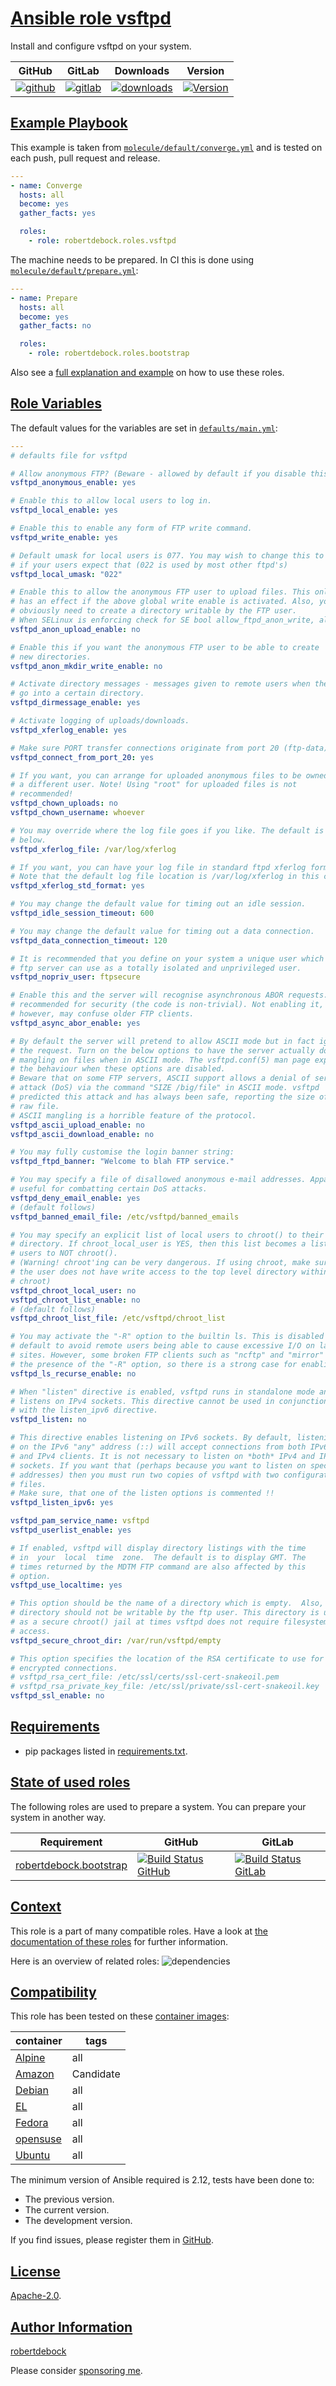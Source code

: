 # [Ansible role vsftpd](#vsftpd)

Install and configure vsftpd on your system.

|GitHub|GitLab|Downloads|Version|
|------|------|---------|-------|
|[![github](https://github.com/robertdebock/ansible-role-vsftpd/workflows/Ansible%20Molecule/badge.svg)](https://github.com/robertdebock/ansible-role-vsftpd/actions)|[![gitlab](https://gitlab.com/robertdebock-iac/ansible-role-vsftpd/badges/master/pipeline.svg)](https://gitlab.com/robertdebock-iac/ansible-role-vsftpd)|[![downloads](https://img.shields.io/ansible/role/d/32303)](https://galaxy.ansible.com/robertdebock/vsftpd)|[![Version](https://img.shields.io/github/release/robertdebock/ansible-role-vsftpd.svg)](https://github.com/robertdebock/ansible-role-vsftpd/releases/)|

## [Example Playbook](#example-playbook)

This example is taken from [`molecule/default/converge.yml`](https://github.com/robertdebock/ansible-role-vsftpd/blob/master/molecule/default/converge.yml) and is tested on each push, pull request and release.

```yaml
---
- name: Converge
  hosts: all
  become: yes
  gather_facts: yes

  roles:
    - role: robertdebock.roles.vsftpd
```

The machine needs to be prepared. In CI this is done using [`molecule/default/prepare.yml`](https://github.com/robertdebock/ansible-role-vsftpd/blob/master/molecule/default/prepare.yml):

```yaml
---
- name: Prepare
  hosts: all
  become: yes
  gather_facts: no

  roles:
    - role: robertdebock.roles.bootstrap
```

Also see a [full explanation and example](https://robertdebock.nl/how-to-use-these-roles.html) on how to use these roles.

## [Role Variables](#role-variables)

The default values for the variables are set in [`defaults/main.yml`](https://github.com/robertdebock/ansible-role-vsftpd/blob/master/defaults/main.yml):

```yaml
---
# defaults file for vsftpd

# Allow anonymous FTP? (Beware - allowed by default if you disable this).
vsftpd_anonymous_enable: yes

# Enable this to allow local users to log in.
vsftpd_local_enable: yes

# Enable this to enable any form of FTP write command.
vsftpd_write_enable: yes

# Default umask for local users is 077. You may wish to change this to 022,
# if your users expect that (022 is used by most other ftpd's)
vsftpd_local_umask: "022"

# Enable this to allow the anonymous FTP user to upload files. This only
# has an effect if the above global write enable is activated. Also, you will
# obviously need to create a directory writable by the FTP user.
# When SELinux is enforcing check for SE bool allow_ftpd_anon_write, allow_ftpd_full_access
vsftpd_anon_upload_enable: no

# Enable this if you want the anonymous FTP user to be able to create
# new directories.
vsftpd_anon_mkdir_write_enable: no

# Activate directory messages - messages given to remote users when they
# go into a certain directory.
vsftpd_dirmessage_enable: yes

# Activate logging of uploads/downloads.
vsftpd_xferlog_enable: yes

# Make sure PORT transfer connections originate from port 20 (ftp-data).
vsftpd_connect_from_port_20: yes

# If you want, you can arrange for uploaded anonymous files to be owned by
# a different user. Note! Using "root" for uploaded files is not
# recommended!
vsftpd_chown_uploads: no
vsftpd_chown_username: whoever

# You may override where the log file goes if you like. The default is shown
# below.
vsftpd_xferlog_file: /var/log/xferlog

# If you want, you can have your log file in standard ftpd xferlog format.
# Note that the default log file location is /var/log/xferlog in this case.
vsftpd_xferlog_std_format: yes

# You may change the default value for timing out an idle session.
vsftpd_idle_session_timeout: 600

# You may change the default value for timing out a data connection.
vsftpd_data_connection_timeout: 120

# It is recommended that you define on your system a unique user which the
# ftp server can use as a totally isolated and unprivileged user.
vsftpd_nopriv_user: ftpsecure

# Enable this and the server will recognise asynchronous ABOR requests. Not
# recommended for security (the code is non-trivial). Not enabling it,
# however, may confuse older FTP clients.
vsftpd_async_abor_enable: yes

# By default the server will pretend to allow ASCII mode but in fact ignore
# the request. Turn on the below options to have the server actually do ASCII
# mangling on files when in ASCII mode. The vsftpd.conf(5) man page explains
# the behaviour when these options are disabled.
# Beware that on some FTP servers, ASCII support allows a denial of service
# attack (DoS) via the command "SIZE /big/file" in ASCII mode. vsftpd
# predicted this attack and has always been safe, reporting the size of the
# raw file.
# ASCII mangling is a horrible feature of the protocol.
vsftpd_ascii_upload_enable: no
vsftpd_ascii_download_enable: no

# You may fully customise the login banner string:
vsftpd_ftpd_banner: "Welcome to blah FTP service."

# You may specify a file of disallowed anonymous e-mail addresses. Apparently
# useful for combatting certain DoS attacks.
vsftpd_deny_email_enable: yes
# (default follows)
vsftpd_banned_email_file: /etc/vsftpd/banned_emails

# You may specify an explicit list of local users to chroot() to their home
# directory. If chroot_local_user is YES, then this list becomes a list of
# users to NOT chroot().
# (Warning! chroot'ing can be very dangerous. If using chroot, make sure that
# the user does not have write access to the top level directory within the
# chroot)
vsftpd_chroot_local_user: no
vsftpd_chroot_list_enable: no
# (default follows)
vsftpd_chroot_list_file: /etc/vsftpd/chroot_list

# You may activate the "-R" option to the builtin ls. This is disabled by
# default to avoid remote users being able to cause excessive I/O on large
# sites. However, some broken FTP clients such as "ncftp" and "mirror" assume
# the presence of the "-R" option, so there is a strong case for enabling it.
vsftpd_ls_recurse_enable: no

# When "listen" directive is enabled, vsftpd runs in standalone mode and
# listens on IPv4 sockets. This directive cannot be used in conjunction
# with the listen_ipv6 directive.
vsftpd_listen: no

# This directive enables listening on IPv6 sockets. By default, listening
# on the IPv6 "any" address (::) will accept connections from both IPv6
# and IPv4 clients. It is not necessary to listen on *both* IPv4 and IPv6
# sockets. If you want that (perhaps because you want to listen on specific
# addresses) then you must run two copies of vsftpd with two configuration
# files.
# Make sure, that one of the listen options is commented !!
vsftpd_listen_ipv6: yes

vsftpd_pam_service_name: vsftpd
vsftpd_userlist_enable: yes

# If enabled, vsftpd will display directory listings with the time
# in  your  local  time  zone.  The default is to display GMT. The
# times returned by the MDTM FTP command are also affected by this
# option.
vsftpd_use_localtime: yes

# This option should be the name of a directory which is empty.  Also, the
# directory should not be writable by the ftp user. This directory is used
# as a secure chroot() jail at times vsftpd does not require filesystem
# access.
vsftpd_secure_chroot_dir: /var/run/vsftpd/empty

# This option specifies the location of the RSA certificate to use for SSL
# encrypted connections.
# vsftpd_rsa_cert_file: /etc/ssl/certs/ssl-cert-snakeoil.pem
# vsftpd_rsa_private_key_file: /etc/ssl/private/ssl-cert-snakeoil.key
vsftpd_ssl_enable: no
```

## [Requirements](#requirements)

- pip packages listed in [requirements.txt](https://github.com/robertdebock/ansible-role-vsftpd/blob/master/requirements.txt).

## [State of used roles](#state-of-used-roles)

The following roles are used to prepare a system. You can prepare your system in another way.

| Requirement | GitHub | GitLab |
|-------------|--------|--------|
|[robertdebock.bootstrap](https://galaxy.ansible.com/robertdebock/bootstrap)|[![Build Status GitHub](https://github.com/robertdebock/ansible-role-bootstrap/workflows/Ansible%20Molecule/badge.svg)](https://github.com/robertdebock/ansible-role-bootstrap/actions)|[![Build Status GitLab](https://gitlab.com/robertdebock-iac/ansible-role-bootstrap/badges/master/pipeline.svg)](https://gitlab.com/robertdebock-iac/ansible-role-bootstrap)|

## [Context](#context)

This role is a part of many compatible roles. Have a look at [the documentation of these roles](https://robertdebock.nl/) for further information.

Here is an overview of related roles:
![dependencies](https://raw.githubusercontent.com/robertdebock/ansible-role-vsftpd/png/requirements.png "Dependencies")

## [Compatibility](#compatibility)

This role has been tested on these [container images](https://hub.docker.com/u/robertdebock):

|container|tags|
|---------|----|
|[Alpine](https://hub.docker.com/r/robertdebock/alpine)|all|
|[Amazon](https://hub.docker.com/r/robertdebock/amazonlinux)|Candidate|
|[Debian](https://hub.docker.com/r/robertdebock/debian)|all|
|[EL](https://hub.docker.com/r/robertdebock/enterpriselinux)|all|
|[Fedora](https://hub.docker.com/r/robertdebock/fedora/)|all|
|[opensuse](https://hub.docker.com/r/robertdebock/opensuse)|all|
|[Ubuntu](https://hub.docker.com/r/robertdebock/ubuntu)|all|

The minimum version of Ansible required is 2.12, tests have been done to:

- The previous version.
- The current version.
- The development version.

If you find issues, please register them in [GitHub](https://github.com/robertdebock/ansible-role-vsftpd/issues).

## [License](#license)

[Apache-2.0](https://github.com/robertdebock/ansible-role-vsftpd/blob/master/LICENSE).

## [Author Information](#author-information)

[robertdebock](https://robertdebock.nl/)

Please consider [sponsoring me](https://github.com/sponsors/robertdebock).
